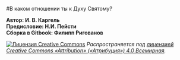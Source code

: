 #В каком отношении ты к Духу Святому?  

**Автор: И. В. Каргель  
Предисловие: Н.И. Пейсти  
Сборка в Gitbook: Филипп Ригованов**

[![Лицензия Creative Commons](https://i.creativecommons.org/l/by/4.0/88x31.png)](http://creativecommons.org/licenses/by/4.0/)
*Распространяется под [лицензией Creative Commons «Attribution» («Атрибуция») 4.0 Всемирная](http://creativecommons.org/licenses/by/4.0/).*
